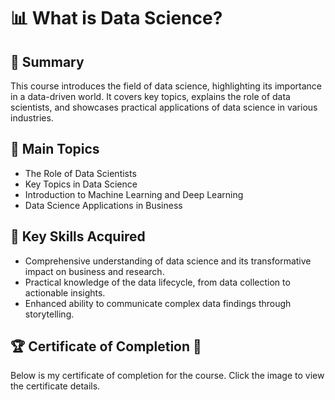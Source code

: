 # 📊 What is Data Science?

## 📄 Summary
This course introduces the field of data science, highlighting its importance in a data-driven world. It covers key topics, explains the role of data scientists, and showcases practical applications of data science in various industries.

## 📑 Main Topics
- The Role of Data Scientists
- Key Topics in Data Science
- Introduction to Machine Learning and Deep Learning
- Data Science Applications in Business

## 🔑 Key Skills Acquired
- Comprehensive understanding of data science and its transformative impact on business and research.
- Practical knowledge of the data lifecycle, from data collection to actionable insights.
- Enhanced ability to communicate complex data findings through storytelling.

## 🏆 Certificate of Completion 🚀
Below is my certificate of completion for the course. Click the image to view the certificate details.
